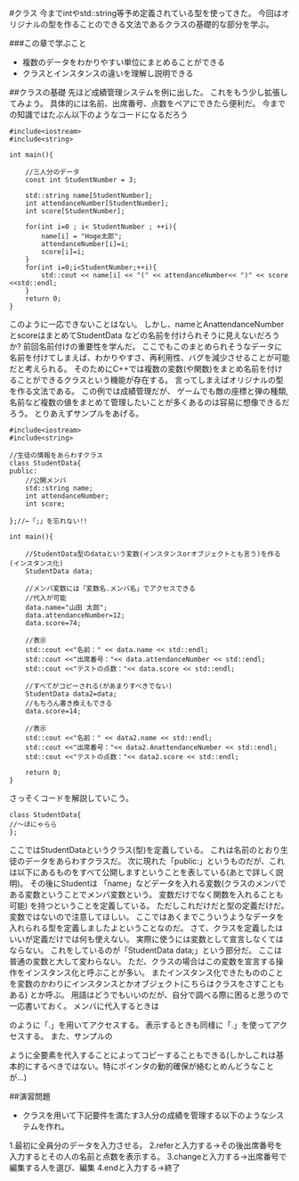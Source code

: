 #クラス
今までintやstd::string等予め定義されている型を使ってきた。
今回はオリジナルの型を作ることのできる文法であるクラスの基礎的な部分を学ぶ。

###この章で学ぶこと

- 複数のデータをわかりやすい単位にまとめることができる
- クラスとインスタンスの違いを理解し説明できる

##クラスの基礎
先ほど成績管理システムを例に出した。
これをもう少し拡張してみよう。
具体的には名前、出席番号、点数をペアにできたら便利だ。
今までの知識ではたぶん以下のようなコードになるだろう

```
#include<iostream>
#include<string>
 
int main(){
     
    //三人分のデータ
    const int StudentNumber = 3;
 
    std::string name[StudentNumber];
    int attendanceNumber[StudentNumber];
    int score[StudentNumber]; 
 
    for(int i=0 ; i< StudentNumber ; ++i){
        name[i] = "Hoge太郎"; 
        attendanceNumber[i]=i;
        score[i]=i;
    }
    for(int i=0;i<StudentNumber;++i){
        std::cout << name[i] << "(" << attendanceNumber<< ")" << score <<std::endl;
    }
    return 0;
}
```

このように一応できないことはない。
しかし、nameとAnattendanceNumberとscoreはまとめてStudentData などの名前を付けられそうに見えないだろうか?
前回名前付けの重要性を学んだ。
ここでもこのまとめられそうなデータに名前を付けてしまえば、わかりやすさ、再利用性、バグを減少させることが可能だと考えられる。
そのためにC++では複数の変数(や関数)をまとめ名前を付けることができるクラスという機能が存在する。
言ってしまえばオリジナルの型を作る文法である。
この例では成績管理だが、 ゲームでも敵の座標と弾の種類,名前など複数の値をまとめて管理したいことが多くあるのは容易に想像できるだろう。
とりあえずサンプルをあげる。 

```
#include<iostream>
#include<string>
 
//生徒の情報をあらわすクラス
class StudentData{
public:
    //公開メンバ
    std::string name;
    int attendanceNumber;
    int score;
 
};//←「;」を忘れない!!
 
int main(){
     
    //StudentData型のdataという変数(インスタンスorオブジェクトとも言う)を作る(インスタンス化)
    StudentData data;
 
    //メンバ変数には「変数名.メンバ名」でアクセスできる
    //代入が可能
    data.name="山田 太郎";
    data.attendanceNumber=12;
    data.score=74;
     
    //表示
    std::cout <<"名前：" << data.name << std::endl;
    std::cout <<"出席番号："<< data.attendanceNumber << std::endl;
    std::cout <<"テストの点数："<< data.score << std::endl;
 
    //すべてがコピーされる(があまりすべきでない)
    StudentData data2=data;
    //もちろん書き換えもできる
    data.score=14;
 
    //表示
    std::cout <<"名前：" << data2.name << std::endl;
    std::cout <<"出席番号："<< data2.AnattendanceNumber << std::endl;
    std::cout <<"テストの点数："<< data2.score << std::endl;
 
    return 0;
}
```

さっそくコードを解説していこう。

```
class StudentData{
//～ほにゃらら
};
```

ここではStudentDataというクラス(型)を定義している。
これは名前のとおり生徒のデータをあらわすクラスだ。
次に現れた「public:」というものだが、これは以下にあるものをすべて公開しますということを表している(あとで詳しく説明)。
その後にStudentは 「name」などデータを入れる変数(クラスのメンバである変数ということでメンバ変数という。
変数だけでなく関数を入れることも可能) を持つということを定義している。
ただしこれだけだと型の定義だけだ。
変数ではないので注意してほしい。
ここではあくまでこういうようなデータを入れられる型を定義しましたよということなのだ。
さて、クラスを定義したはいいが定義だけでは何も使えない。
実際に使うには変数として宣言しなくてはならない。
これをしているのが「StudentData data;」という部分だ。
ここは普通の変数と大して変わらない。
ただ、クラスの場合はこの変数を宣言する操作をインスタンス化と呼ぶことが多い。
またインスタンス化できたもののことを変数のかわりにインスタンスとかオブジェクト(こちらはクラスをさすこともある) とか呼ぶ。
用語はどうでもいいのだが、自分で調べる際に困ると思うので一応書いておく。
メンバに代入するときは 

のように「.」を用いてアクセスする。
表示するときも同様に「.」を使ってアクセスする。
また、サンプルの 

ように全要素を代入することによってコピーすることもできる(しかしこれは基本的にするべきではない。特にポインタの動的確保が絡むとめんどうなことが...)


##演習問題


- クラスを用いて下記要件を満たす3人分の成績を管理する以下のようなシステムを作れ。

1.最初に全員分のデータを入力させる。
2.referと入力する→その後出席番号を入力するとその人の名前と点数を表示する。
3.changeと入力する→出席番号で編集する人を選び、編集
4.endと入力する→終了
